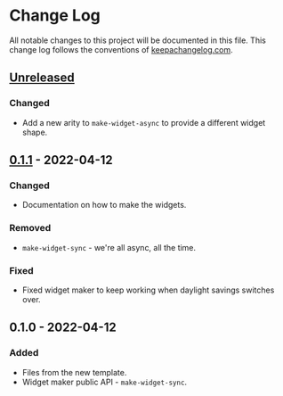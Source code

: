# Change Log
All notable changes to this project will be documented in this file. This change log follows the conventions of [keepachangelog.com](http://keepachangelog.com/).

## [Unreleased]
### Changed
- Add a new arity to `make-widget-async` to provide a different widget shape.

## [0.1.1] - 2022-04-12
### Changed
- Documentation on how to make the widgets.

### Removed
- `make-widget-sync` - we're all async, all the time.

### Fixed
- Fixed widget maker to keep working when daylight savings switches over.

## 0.1.0 - 2022-04-12
### Added
- Files from the new template.
- Widget maker public API - `make-widget-sync`.

[Unreleased]: https://sourcehost.site/your-name/test1/compare/0.1.1...HEAD
[0.1.1]: https://sourcehost.site/your-name/test1/compare/0.1.0...0.1.1
